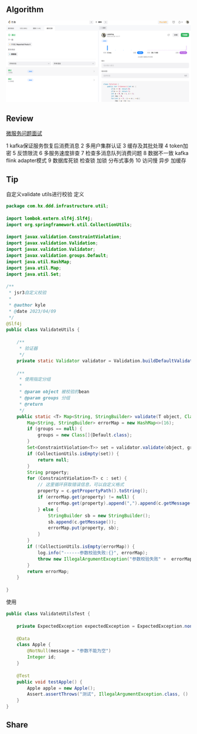 ## Algorithm

![算法](../../images/temp/sisyphus-2023-04-09-lc.png)

## Review

[微服务问题面试](https://medium.com/javarevisited/top-10-microservices-problem-solving-questions-for-5-to-10-years-experienced-developers-3391e4f6b591)

1 kafka保证服务恢复后消费消息
2 多用户集群认证
3 缓存及其批处理
4 token加密
5 反馈限流
6 多服务速度排查
7 检查多消息队列消费问题
8 数据不一致 kafka flink adapter模式
9 数据库死锁 检查锁 加锁 分布式事务
10 访问慢 异步 加缓存
## Tip
自定义validate utils进行校验
定义
```java
package com.hx.ddd.infrastructure.util;

import lombok.extern.slf4j.Slf4j;
import org.springframework.util.CollectionUtils;

import javax.validation.ConstraintViolation;
import javax.validation.Validation;
import javax.validation.Validator;
import javax.validation.groups.Default;
import java.util.HashMap;
import java.util.Map;
import java.util.Set;

/**
 * jsr3自定义校验
 *
 * @author kyle
 * @date 2023/04/09
 */
@Slf4j
public class ValidateUtils {

    /**
     * 验证器
     */
    private static Validator validator = Validation.buildDefaultValidatorFactory().getValidator();

    /**
     * 使用指定分组
     *
     * @param object 被校验的bean
     * @param groups 分组
     * @return
     */
    public static <T> Map<String, StringBuilder> validate(T object, Class<?>... groups) {
        Map<String, StringBuilder> errorMap = new HashMap<>(16);
        if (groups == null) {
            groups = new Class[]{Default.class};
        }
        Set<ConstraintViolation<T>> set = validator.validate(object, groups);
        if (CollectionUtils.isEmpty(set)) {
            return null;
        }
        String property;
        for (ConstraintViolation<T> c : set) {
            // 这里循环获取错误信息，可以自定义格式
            property = c.getPropertyPath().toString();
            if (errorMap.get(property) != null) {
                errorMap.get(property).append(",").append(c.getMessage());
            } else {
                StringBuilder sb = new StringBuilder();
                sb.append(c.getMessage());
                errorMap.put(property, sb);
            }
        }
        if (!CollectionUtils.isEmpty(errorMap)) {
            log.info("------参数校验失败:{}", errorMap);
            throw new IllegalArgumentException("参数校验失败" +  errorMap);
        }
        return errorMap;
    }

}

```
使用
```java
public class ValidateUtilsTest {

    private ExpectedException expectedException = ExpectedException.none();

    @Data
    class Apple {
        @NotNull(message = "参数不能为空")
        Integer id;
    }

    @Test
    public void testApple() {
        Apple apple = new Apple();
        Assert.assertThrows("测试", IllegalArgumentException.class, () -> ValidateUtils.validate(apple));
    }
}
```
## Share

